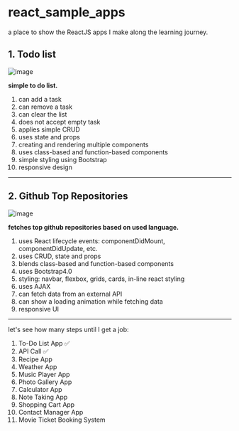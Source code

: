 # react_sample_apps
a place to show the ReactJS apps I make along the learning journey.

## 1. Todo list
![image](https://user-images.githubusercontent.com/13819151/219040104-f17ff7db-ea53-4c51-b26c-8843a7ea35f5.png)

**simple to do list.**

1. can add a task
2. can remove a task
3. can clear the list
4. does not accept empty task
5. applies simple CRUD
6. uses state and props
7. creating and rendering multiple components
8. uses class-based and function-based components
9. simple styling using Bootstrap
10. responsive design


---
## 2. Github Top Repositories
![image](https://user-images.githubusercontent.com/13819151/219040837-0759e9df-c698-4884-a9b3-e539d94df2da.png)

**fetches top github repositories based on used language.**

1. uses React lifecycle events: componentDidMount, componentDidUpdate, etc.
2. uses CRUD, state and props
3. blends class-based and function-based components
4. uses Bootstrap4.0
5. styling: navbar, flexbox, grids, cards, in-line react styling
6. uses AJAX
7. can fetch data from an external API
8. can show a loading animation while fetching data
9. responsive UI

---
let's see how many steps until I get a job:
1. To-Do List App ✅
2. API Call ✅
3. Recipe App 
4. Weather App 
5. Music Player App 
6. Photo Gallery App 
7. Calculator App 
8. Note Taking App 
9. Shopping Cart App 
10. Contact Manager App 
10. Movie Ticket Booking System
